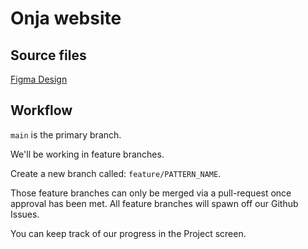 # Onja website

## Source files

[Figma Design](https://www.figma.com/file/WukFhRHXNARUlN1sktJ6T1/Onja-Website?node-id=0%3A1)

## Workflow

`main` is the primary branch.

We'll be working in feature branches.

Create a new branch called: `feature/PATTERN_NAME`.

Those feature branches can only be merged via a pull-request once approval has been met. All feature branches will spawn off our Github Issues.

You can keep track of our progress in the Project screen.
